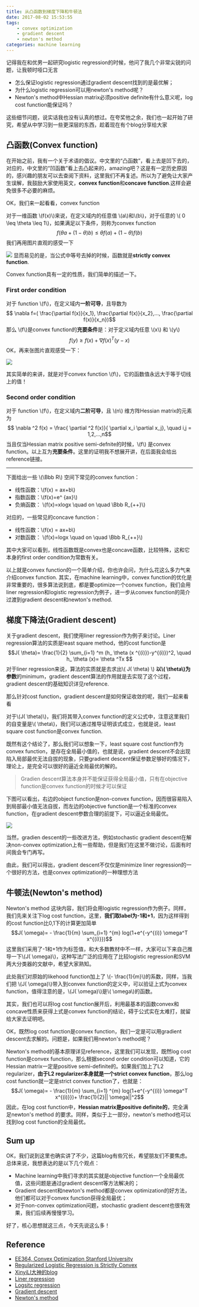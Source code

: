 ```yaml
---
title: 从凸函数到梯度下降和牛顿法
date: 2017-08-02 15:53:55
tags: 
    - convex optimization
    - gradient descent
    - newton's method
categories: machine learning
---
```

记得我在和优男一起研究logistic regression的时候，他问了我几个非常尖锐的问题，让我顿时哑口无言
* 怎么保证logistic regression通过gradient descent找到的是最优解；
* 为什么logistic regression可以用newton's method呢？
* Newton's method中Hessian matrix必须positive definite有什么意义呢，log cost function能保证吗？

这些细节问题，说实话我也没有认真的想过。在夸奖他之余，我们也一起开始了研究，希望从中学习到一些更深层的东西，趁着现在有个blog分享给大家
<!--more-->

## 凸函数(Convex function)
在开始之前，我有一个关于术语的倡议。中文里的“凸函数”，看上去是凹下去的，对应的，中文里的“凹函数”看上去凸起来的，amazing吧？这是有一定历史原因的，感兴趣的朋友可以去查阅下资料，这里我们不再复述。所以为了避免让大家产生误解，我鼓励大家使用英文，**convex function**和**concave function**.这样会避免很多不必要的麻烦。

OK，我们来一起看看，convex function

对于一维函数 \\(f(x)\\)来说，在定义域内的任意值 \\(a\\)和\\(b\\)，对于任意的 \\( 0 \leq \theta \leq 1\\)，如果满足以下条件，则称为convex function
$$f(\theta a+(1-\theta) b) \leq \theta f(a) + (1- \theta)f(b)$$
我们再用图片直观的感受一下

![](https://github.com/JoeAsir/blog-image/raw/master/blog/1/1-1.png)
显而易见的是，当公式中等号去掉的时候，函数就是**strictly convex function**.

Convex function具有一定的性质，我们简单的描述一下。

### First order condition
对于 function \\(f\\)，在定义域内**一阶可导**，且导数为
$$ 	\nabla f=( \frac{\partial f(x)}{x_1}, \frac{\partial f(x)}{x_2},...,  \frac{\partial f(x)}{x_n})$$
那么 \\(f\\)是convex function的**充要条件**是：对于定义域内任意 \\(x\\) 和 \\(y\\)
$$ f(y) \geq f(x) + \nabla f(x)^T (y - x)$$
OK，再来张图片直观感受一下：

![](https://github.com/JoeAsir/blog-image/raw/master/blog/1/1-2.png)

其实简单的来讲，就是对于convex function \\(f\\)，它的函数值永远大于等于切线上的值！

### Second order condition
对于 function \\(f\\)，在定义域内**二阶可导**，且 \\(n\\) 维方阵Hessian matrix的元素为
$$ \nabla ^2 f(x) = \frac{ \partial ^2 f(x)}{ \partial x_i \partial x_j}, \quad i,j = 1,2,...,n$$
当且仅当Hessian matrix positive semi-defnite的时候，\\(f\\) 是convex function。以上互为**充要条件**。这里的证明我不想展开讲，在后面我会给出reference链接。

---
下面给出一些 \\(\Bbb R\\) 空间下常见的convex function：
* 线性函数：\\(f(x) = ax+b\\)
* 指数函数：\\(f(x)=e^ {ax}\\)
* 负熵函数： \\(f(x)=xlogx \quad on \quad \Bbb R_{++}\\)

对应的，一些常见的concave function：
* 线性函数：\\(f(x) = ax+b\\)
* 对数函数： \\(f(x)=logx  \quad on \quad \Bbb R_{++}\\)

其中大家可以看到，线性函数既是convex也是concave函数，比较特殊，这和它本身的first order condition为常数有关。

以上就是convex function的一个简单介绍，你也许会问，为什么花这么多力气来介绍convex function. 其实，在machine learning中，convex function的优化是非常重要的，很多算法说到底，都是要optimize一个convex function，我们会用liner regression和logistic regression为例子，进一步从convex function的简介过渡到gradient descent和newton's method.

## 梯度下降法(Gradient descent)
关于gradient descent，我们使用liner regression作为例子来讨论。Liner regression算法的实质是least square method，他的cost function是
$$J( \theta)= \frac{1}{2} \sum_{i=1} ^m (h_ \theta (x ^{(i)})-y^{(i)})^2, \quad h_ \theta (x)= \theta ^Tx $$
对于liner regression来说，算法的实质就是去求出\\( J( \theta) \\) **以\\( \theta\\)为参数**的minimum，gradient descent算法的作用就是去实现了这个过程，gradient descent的基础知识详见reference. 

那么针对cost function，gradient descent是如何保证收敛的呢，我们一起来看看

对于\\(J( \theta)\\)，我们将其带入convex function的定义公式中，注意这里我们的自变量是\\( \theta\\)，我们可以通过推导证明该式成立，也就是说，least square cost function是convex function.

既然有这个结论了，那么我们可以想象一下，least square cost function作为convex function，是存在全局最小值的，也就是说，gradient descent不会出现陷入局部最优无法自拔的现象，只要gradient descent保证参数足够好的情况下，理论上，是完全可以很好的逼近全局最优的解的。

> Gradien descent算法本身并不能保证获得全局最小值，只有在objective function是convex function的时候才可以保证

下图可以看出，右边的object function是non-convex function，因而很容易陷入到局部最小值无法自拔，而左边的objective function是一个标准的convex function，在gradient descent参数合理的前提下，可以逼近全局最优。

![](https://github.com/JoeAsir/blog-image/raw/master/blog/1/1-3.png)

当然，gradien descent的一些改进方法，例如stochastic gradient descent在解决non-convex optimization上有一些帮助，但是我们在这里不做讨论，后面有时间我会专门再写。

由此，我们可以得出，gradient descent不仅仅是minimize liner regression的一个很好的方法，也是convex optimization的一种理想方法

## 牛顿法(Newton's method)
Newton's method 这块内容，我们将会用logistic regression作为例子。同样，我们先来关注下log cost function，这里，**我们取label为-1和+1**，因为这样得到的cost function比0,1下的计算更加简单
$$J( \omega)= - \frac{1}{m} \sum_{i=1} ^{m} log(1+e^{-y^{(i)} \omega^T x^{(i)}})$$
这里我们采用了-1和+1作为标签值，和大多数教材中不一样，大家可以下来自己推导一下\\(J( \omega)\\)，这种写法广泛的应用在了比较logistic regression和SVM两大分类器的文献中，希望大家熟知。

此处我们对原始的likehood function加上了 \\(- \frac{1}{m}\\)的系数，同样，当我们把 \\(J( \omega)\\)带入到convex function的定义中，可以验证上式为convex function，值得注意的是，\\(J( \omega)\\)是\\( \omega\\)的函数。

其实，我们也可以将log cost function展开后，利用最基本的函数convex和concave性质来获得上式是convex function的结论，碍于公式实在太难打，就留给大家去证明吧。

OK，既然log cost function是convex function，我们一定是可以用gradient descent去求解的。问题是，如果我们用newton's method呢？

Newton's method的基本原理详见reference，这里我们可以发现，既然log cost function是convex function，那么根据second order condition可以知道，它的Hessian matrix一定是positive semi-definite的。如果我们加上了L2 regularizer，**由于L2 regularizer本身就是一个strict convex function**，那么log cost function就一定是strict convex function了，也就是：
$$J( \omega)= - \frac{1}{m} \sum_{i=1} ^{m} log(1+e^{-y^{(i)} \omega^T x^{(i)}})+ \frac{1}{2}|| \omega||^2$$
因此，在log cost function中，**Hessian matrix是positive definite的**，完全满足newton's method 的要求。同样，类似于上一部分，newton's method也可以找到log cost function的全局最优。
## Sum up
OK，我们说到这里也确实讲了不少，这篇blog有些冗长，希望朋友们不要焦虑。总体来说，我想表达的是以下几个观点：
* Machine learning中我们寻求的其实就是objective function一个全局最优值，这些问题是通过gradient descent等方法解决的；
* Gradient descent和newton's method都是convex optimization的好方法，他们都可以对于convex function获得全局最优；
* 对于non-convex optimization问题，stochastic gradient descent也很有效果，我们后续再慢慢学习。

好了，核心思想就这三点，今天先说这么多！

## Reference
* [EE364, Convex Optimization Stanford University](https://see.stanford.edu/materials/lsocoee364a/03ConvexFunctions.pdf)
* [Regularized Logistic Regression is Strictly Convex](http://qwone.com/~jason/writing/convexLR.pdf)
* [XinyiLI大神的blog](https://www.yangzhou301.com/2016/03/14/826442654/)
* [Liner regression](https://en.wikipedia.org/wiki/Linear_regression)
* [Logsitc regression](https://en.wikipedia.org/wiki/Logistic_regression)
* [Gradient descent](https://en.wikipedia.org/wiki/Gradient_descent)
* [Newton's method](https://en.wikipedia.org/wiki/Newton%27s_method)

